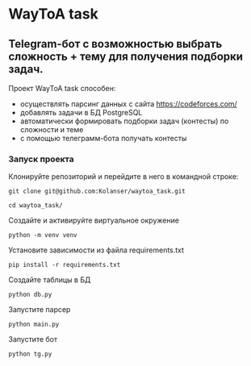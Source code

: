 # WayToA task
##  Telegram-бот с возможностью выбрать сложность + тему для получения подборки задач.
Проект WayToA task способен:
 - осуществлять парсинг данных с сайта https://codeforces.com/ 
 - добавлять задачи в БД PostgreSQL
 - автоматически формировать подборки задач (контесты) по сложности и теме
 - с помощью телеграмм-бота получать контесты


### Запуск проекта
    
Клонируйте репозиторий и перейдите в него в командной строке:
```
git clone git@github.com:Kolanser/waytoa_task.git
```
```
cd waytoa_task/
```
Создайте и активируйте виртуальное окружение
```
python -m venv venv
```
Установите зависимости из файла requirements.txt
```
pip install -r requirements.txt
```
Создайте таблицы в БД 
```
python db.py
```
Запустите парсер
```
python main.py
```
Запустите бот
```
python tg.py
```